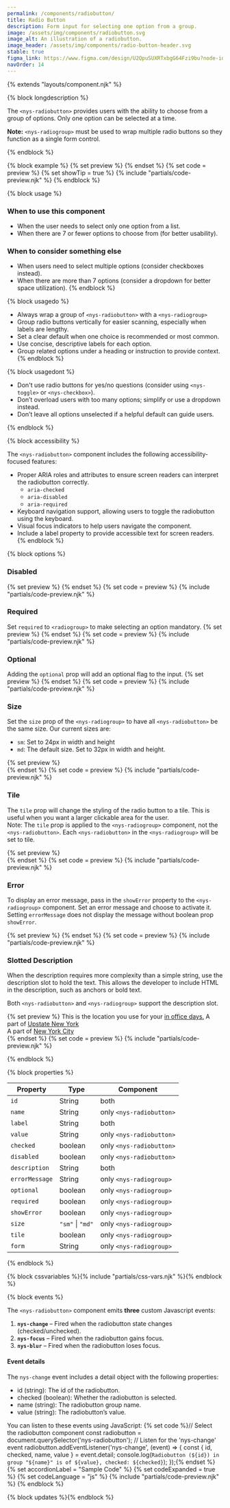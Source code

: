 ```yaml
---
permalink: /components/radiobutton/
title: Radio Button
description: Form input for selecting one option from a group.
image: /assets/img/components/radiobutton.svg
image_alt: An illustration of a radiobutton.
image_header: /assets/img/components/radio-button-header.svg
stable: true
figma_link: https://www.figma.com/design/U2QpuSUXRTxbgG64Fzi9bu?node-id=4136-3487
navOrder: 14
---
```


{% extends "layouts/component.njk" %}

{% block longdescription %}

The `<nys-radiobutton>` provides users with the ability to choose from a group of options. Only one option can be selected at a time.

**Note:** `<nys-radiogroup>` must be used to wrap multiple radio buttons so they function as a single form control.

{% endblock %}

{% block example %}
  {% set preview %}<nys-radiogroup label="What is your primary work location?" description="This is the location you use for your in office days." size="md">
  <nys-radiobutton name="office" label="Albany" description="Upstate New York" value="albany" checked></nys-radiobutton>
  <nys-radiobutton name="office" label="Manhattan" description="New York City" value="manhattan"></nys-radiobutton>
</nys-radiogroup>{% endset %}
  {% set code = preview %}
  {% set showTip = true %}
  {% include "partials/code-preview.njk" %}
{% endblock %}


{% block usage %}

### When to use this component
  - When the user needs to select only one option from a list.
  - When there are 7 or fewer options to choose from (for better usability).

### When to consider something else
  - When users need to select multiple options (consider checkboxes instead).
  - When there are more than 7 options (consider a dropdown for better space utilization).
{% endblock %}

{% block usagedo %}

  - Always wrap a group of `<nys-radiobutton>` with a `<nys-radiogroup>`
  - Group radio buttons vertically for easier scanning, especially when labels are lengthy.
  - Set a clear default when one choice is recommended or most common.
  - Use concise, descriptive labels for each option.
  - Group related options under a heading or instruction to provide context.
{% endblock %}

{% block usagedont %}

  - Don't use radio buttons for yes/no questions (consider using `<nys-toggle>` or `<nys-checkbox>`).
  - Don’t overload users with too many options; simplify or use a dropdown instead.
  - Don’t leave all options unselected if a helpful default can guide users.

{% endblock %}

{% block accessibility %}

The `<nys-radiobutton>` component includes the following accessibility-focused features:

  - Proper ARIA roles and attributes to ensure screen readers can interpret the radiobutton correctly.
    - `aria-checked`
    - `aria-disabled`
    - `aria-required`
  - Keyboard navigation support, allowing users to toggle the radiobutton using the keyboard.
  - Visual focus indicators to help users navigate the component.
  - Include a label property to provide accessible text for screen readers.
{% endblock %}

{% block options %}

### Disabled

  {% set preview %}<nys-radiogroup label="Current Title:" description="Note: You cannot change your title.">
  <nys-radiobutton name="title" label="Software Engineer 1" description="<1 year experience" value="eng-1" checked disabled></nys-radiobutton>
  <nys-radiobutton name="title" label="Software Engineer 2" description="1-3 years experience" value="eng-2" disabled></nys-radiobutton>
  <nys-radiobutton name="title" label="Software Engineer 3" description="3-5 years experience" value="eng-3" disabled></nys-radiobutton>
</nys-radiogroup>{% endset %}
  {% set code = preview %}
  {% include "partials/code-preview.njk" %}

### Required
Set `required` to `<radiogroup>` to make selecting an option mandatory.
  {% set preview %}<nys-radiogroup label="What is your primary work location?" description="This is the location you use for your in office days." required>
  <nys-radiobutton name="office" label="Albany" description="Upstate New York" value="albany"></nys-radiobutton>
  <nys-radiobutton name="office" label="Manhattan" description="New York City" value="manhattan"></nys-radiobutton>
</nys-radiogroup>{% endset %}
  {% set code = preview %}
  {% include "partials/code-preview.njk" %}

### Optional
Adding the `optional` prop will add an optional flag to the input.
  {% set preview %}<nys-radiogroup label="What is your primary work location?" description="This is the location you use for your in office days." optional>
  <nys-radiobutton name="office" label="Albany" description="Upstate New York" value="albany"></nys-radiobutton>
  <nys-radiobutton name="office" label="Manhattan" description="New York City" value="manhattan"></nys-radiobutton>
</nys-radiogroup>{% endset %}
  {% set code = preview %}
  {% include "partials/code-preview.njk" %}

### Size
Set the `size` prop of the `<nys-radiogroup>` to have all `<nys-radiobutton>` be the same size. Our current sizes are:

  - `sm`: Set to 24px in width and height
  - `md`: The default size. Set to 32px in width and height.

  {% set preview %}<nys-radiogroup label="Select your agency" description="This is the agency, department, or office you work for." size="sm">
  <nys-radiobutton name="agency" checked label="Department of Health" value="doh" ></nys-radiobutton>
  <nys-radiobutton name="agency" label="Office of Information Technology Services" value="its" ></nys-radiobutton>  
  <nys-radiobutton name="agency" label="Office of the New York State Attorney General" value="ag" ></nys-radiobutton>
</nys-radiogroup>{% endset %}
  {% set code = preview %}
  {% include "partials/code-preview.njk" %}

### Tile 
  The `tile` prop will change the styling of the radio button to a tile. This is useful when you want a larger clickable area for the user.\
  Note: The `tile` prop is applied  to the `<nys-radiogroup>` component, not the `<nys-radiobutton>`. Each `<nys-radiobutton>` in the `<nys-radiogroup>` will be set to tile.

  {% set preview %}<nys-radiogroup label="Select your agency" description="This is the agency, department, or office you work for." tile>
  <nys-radiobutton name="agency" checked label="Department of Health" value="doh"></nys-radiobutton>
  <nys-radiobutton name="agency" label="Office of Information Technology Services" value="its"></nys-radiobutton>  
  <nys-radiobutton name="agency" label="Office of the New York State Attorney General" value="ag" disabled></nys-radiobutton>
</nys-radiogroup>{% endset %}
  {% set code = preview %}
  {% include "partials/code-preview.njk" %}

### Error
To display an error message, pass in the `showError` property to the `<nys-radiogroup>` component. Set an error message and choose to activate it. Setting `errorMessage` does not display the message without boolean prop `showError`.

  {% set preview %}<nys-radiogroup label="What is your primary work location?" description="This is the location you use for your in office days." required showError errorMessage="You must select one of the above options to continue">
  <nys-radiobutton name="office" label="Albany" description="Upstate New York" value="albany" ></nys-radiobutton>
  <nys-radiobutton name="office" label="Manhattan" description="New York City"  value="manhattan"></nys-radiobutton>
</nys-radiogroup>{% endset %}
  {% set code = preview %}
  {% include "partials/code-preview.njk" %}

### Slotted Description
When the description requires more complexity than a simple string, use the description slot to hold the text. This allows the developer to include HTML in the description, such as anchors or bold text.

Both `<nys-radiobutton>` and `<nys-radiogroup>` support the description slot.

  {% set preview %}
<nys-radiogroup label="What is your primary work location?">
  <label slot="description">This is the location you use for your <a href="https://www.ny.gov/" target="__blank">in office days.</a></label>
  <nys-radiobutton name="office" label="Albany" value="albany">
    <label slot="description">A part of <a href="https://www.ny.gov/" target="__blank">Upstate New York</a></label>      
  </nys-radiobutton>
  <nys-radiobutton name="office" label="Manhattan" value="manhattan">
    <label slot="description">A part of <a href="https://www.ny.gov/" target="__blank">New York City</a></label>      
  </nys-radiobutton>
</nys-radiogroup>{% endset %}
  {% set code = preview %}
  {% include "partials/code-preview.njk" %}

{% endblock %}

{% block properties %}

| Property       | Type             | Component                |
|----------------|------------------|--------------------------|
| `id`           | String           | both                     |
| `name`         | String           | only `<nys-radiobutton>` |
| `label`        | String           | both                     |
| `value`        | String           | only `<nys-radiobutton>` |
| `checked`      | boolean          | only `<nys-radiobutton>` |
| `disabled`     | boolean          | only `<nys-radiobutton>` |
| `description`  | String           | both                     |
| `errorMessage` | String           | only `<nys-radiogroup>`  |
| `optional`     | boolean          | only `<nys-radiogroup>`  |
| `required`     | boolean          | only `<nys-radiogroup>`  |
| `showError`    | boolean          | only `<nys-radiogroup>`  |
| `size`         | `"sm"` \| `"md"` | only `<nys-radiogroup>`  |
| `tile`         | boolean          | only `<nys-radiogroup>`  |
| `form`         | String           | only `<nys-radiogroup>`  |

{% endblock %}

{% block cssvariables %}{% include "partials/css-vars.njk" %}{% endblock %}

{% block events %}

The `<nys-radiobutton>` component emits <strong>three</strong> custom Javascript events:

1.  **`nys-change`** – Fired when the radiobutton state changes (checked/unchecked).
2.  **`nys-focus`** – Fired when the radiobutton gains focus.
3.  **`nys-blur`** – Fired when the radiobutton loses focus.

#### Event details
The `nys-change` event includes a detail object with the following properties:

  - id (string): The id of the radiobutton.
  - checked (boolean): Whether the radiobutton is selected.
  - name (string): The radiobutton group name.
  - value (string): The radiobutton’s value.

You can listen to these events using JavaScript:
{% set code %}// Select the radiobutton component
const radiobutton = document.querySelector('nys-radiobutton');
// Listen for the 'nys-change' event
radiobutton.addEventListener('nys-change', (event) => {
  const { id, checked, name, value } = event.detail;
  console.log(`Radiobutton (${id}) in group "${name}" is of ${value}, checked: ${checked}`);
});{% endset %}
{% set accordionLabel = "Sample Code" %}
{% set codeExpanded = true %}
{% set codeLanguage = "js" %}
{% include "partials/code-preview.njk" %}
{% endblock %}

{% block updates %}{% endblock %}